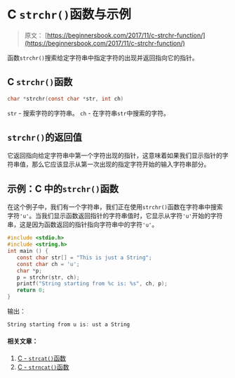 # C `strchr()`函数与示例

> 原文： [https://beginnersbook.com/2017/11/c-strchr-function/](https://beginnersbook.com/2017/11/c-strchr-function/)

函数`strchr()`搜索给定字符串中指定字符的出现并返回指向它的指针。

## C `strchr()`函数

```c
char *strchr(const char *str, int ch)
```

`str` - 搜索字符的字符串。
`ch` - 在字符串`str`中搜索的字符。

## `strchr()`的返回值

它返回指向给定字符串中第一个字符出现的指针，这意味着如果我们显示指针的字符串值，那么它应该显示从第一次出现的指定字符开始的输入字符串部分。

## 示例：C 中的`strchr()`函数

在这个例子中，我们有一个字符串，我们正在使用`strchr()`函数在字符串中搜索字符`'u'`。当我们显示函数返回指针的字符串值时，它显示从字符`'u'`开始的字符串，这是因为函数返回的指针指向字符串中的字符`'u'`。

```c
#include <stdio.h>
#include <string.h>
int main () {
   const char str[] = "This is just a String"; 
   const char ch = 'u'; 
   char *p;
   p = strchr(str, ch);
   printf("String starting from %c is: %s", ch, p);
   return 0;
}
```

输出：

```c
String starting from u is: ust a String
```

#### 相关文章：

1.  [C - `strcat()`函数](https://beginnersbook.com/2017/11/c-strcat-function-with-example/)
2.  [C - `strncat()`函数](https://beginnersbook.com/2017/11/c-strncat-function/)